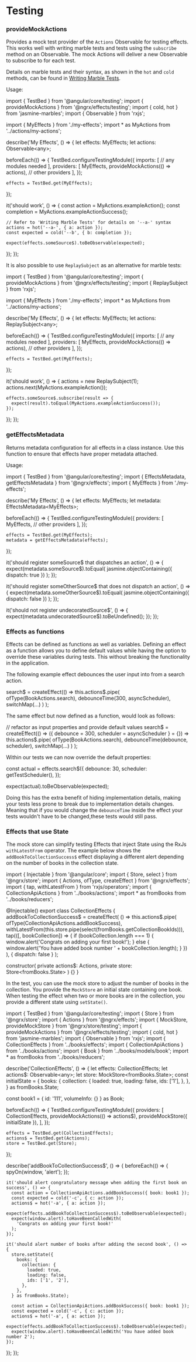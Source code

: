 # Testing

### provideMockActions

Provides a mock test provider of the `Actions` Observable for testing effects. This works well with writing
marble tests and tests using the `subscribe` method on an Observable. The mock Actions will deliver a new Observable to subscribe to for each test.

Details on marble tests and their syntax, as shown in the `hot` and `cold` methods, can be found in [Writing Marble Tests](https://github.com/ReactiveX/rxjs/blob/master/doc/writing-marble-tests.md).

Usage:

<code-example header="my.effects.spec.ts">
import { TestBed } from '@angular/core/testing';
import { provideMockActions } from '@ngrx/effects/testing';
import { cold, hot } from 'jasmine-marbles';
import { Observable } from 'rxjs';

import { MyEffects } from './my-effects';
import * as MyActions from '../actions/my-actions';

describe('My Effects', () => {
  let effects: MyEffects;
  let actions: Observable&lt;any&gt;;

  beforeEach(() => {
    TestBed.configureTestingModule({
      imports: [
        // any modules needed
      ],
      providers: [
        MyEffects,
        provideMockActions(() => actions),
        // other providers
      ],
    });

    effects = TestBed.get(MyEffects);
  });

  it('should work', () => {
    const action = MyActions.exampleAction();
    const completion = MyActions.exampleActionSuccess();

    // Refer to 'Writing Marble Tests' for details on '--a-' syntax
    actions = hot('--a-', { a: action });
    const expected = cold('--b', { b: completion });

    expect(effects.someSource$).toBeObservable(expected);
  });
});
</code-example>

It is also possible to use `ReplaySubject` as an alternative for marble tests:

<code-example header="my.effects.spec.ts">
import { TestBed } from '@angular/core/testing';
import { provideMockActions } from '@ngrx/effects/testing';
import { ReplaySubject } from 'rxjs';

import { MyEffects } from './my-effects';
import * as MyActions from '../actions/my-actions';

describe('My Effects', () => {
  let effects: MyEffects;
  let actions: ReplaySubject&lt;any&gt;;

  beforeEach(() => {
    TestBed.configureTestingModule({
      imports: [
        // any modules needed
      ],
      providers: [
        MyEffects,
        provideMockActions(() => actions),
        // other providers
      ],
    });

    effects = TestBed.get(MyEffects);
  });

  it('should work', () => {
    actions = new ReplaySubject(1);
    actions.next(MyActions.exampleAction());

    effects.someSource$.subscribe(result => {
      expect(result).toEqual(MyActions.exampleActionSuccess());
    });
  });
});
</code-example>

### getEffectsMetadata

Returns metadata configuration for all effects in a class instance.
Use this function to ensure that effects have proper metadata attached.

Usage:

<code-example header="my.effects.spec.ts">
import { TestBed } from '@angular/core/testing';
import { EffectsMetadata, getEffectsMetadata } from '@ngrx/effects';
import { MyEffects } from './my-effects';

describe('My Effects', () => {
  let effects: MyEffects;
  let metadata: EffectsMetadata&lt;MyEffects&gt;;

  beforeEach(() => {
    TestBed.configureTestingModule({
      providers: [
        MyEffects,
        // other providers
      ],
    });

    effects = TestBed.get(MyEffects);
    metadata = getEffectsMetadata(effects);
  });

  it('should register someSource$ that dispatches an action', () => {
    expect(metadata.someSource$).toEqual(
      jasmine.objectContaining({ dispatch: true })
    );
  });

  it('should register someOtherSource$ that does not dispatch an action', () => {
    expect(metadata.someOtherSource$).toEqual(
      jasmine.objectContaining({ dispatch: false })
    );
  });

  it('should not register undecoratedSource$', () => {
    expect(metadata.undecoratedSource$).toBeUndefined();
  });
});
</code-example>

### Effects as functions

Effects can be defined as functions as well as variables. Defining an effect as a function allows you to define default values while having the option to override these variables during tests. This without breaking the functionality in the application.

The following example effect debounces the user input into from a search action.

<code-example header="my.effects.spec.ts">
search$ = createEffect(() =>
  this.actions$.pipe(
    ofType(BookActions.search),
    debounceTime(300, asyncScheduler),
    switchMap(...)
  )
);
</code-example>

The same effect but now defined as a function, would look as follows:

<code-example header="my.effects.spec.ts">
// refactor as input properties and provide default values
search$ = createEffect(() => ({
  debounce = 300,
  scheduler = asyncScheduler
} = {}) =>
  this.actions$.pipe(
    ofType(BookActions.search),
    debounceTime(debounce, scheduler),
    switchMap(...)
  )
);
</code-example>

Within our tests we can now override the default properties:

<code-example header="my.effects.spec.ts">
const actual = effects.search$({
  debounce: 30,
  scheduler: getTestScheduler(),
});

expect(actual).toBeObservable(expected);
</code-example>

Doing this has the extra benefit of hiding implementation details, making your tests less prone to break due to implementation details changes. Meaning that if you would change the `debounceTime` inside the effect your tests wouldn't have to be changed,these tests would still pass.

### Effects that use State

The mock store can simplify testing Effects that inject State using the RxJs `withLatestFrom` operator.  The example below shows the `addBookToCollectionSuccess$` effect displaying a different alert depending on the number of books in the collection state.

<code-example header="collection.effects.ts">
import { Injectable } from '@angular/core';
import { Store, select } from '@ngrx/store';
import { Actions, ofType, createEffect } from '@ngrx/effects';
import { tap, withLatestFrom } from 'rxjs/operators';
import { CollectionApiActions } from '../books/actions';
import * as fromBooks from '../books/reducers';

@Injectable()
export class CollectionEffects {
  addBookToCollectionSuccess$ = createEffect(
    () =>
      this.actions$.pipe(
        ofType(CollectionApiActions.addBookSuccess),
        withLatestFrom(this.store.pipe(select(fromBooks.getCollectionBookIds))),
        tap(([, bookCollection]) => {
          if (bookCollection.length === 1) {
            window.alert('Congrats on adding your first book!');
          } else {
            window.alert('You have added book number ' + bookCollection.length);
          }
        })
      ),
    { dispatch: false }
  );

  constructor(
    private actions$: Actions,
    private store: Store&lt;fromBooks.State&gt;
  ) {}
}
</code-example>

In the test, you can use the mock store to adjust the number of books in the collection.  You provide the `MockStore` an initial state containing one book. When testing the effect when two or more books are in the collection, you provide a different state using `setState()`.

<code-example header="collection.effects.spec.ts">
import { TestBed } from '@angular/core/testing';
import { Store } from '@ngrx/store';
import { Actions } from '@ngrx/effects';
import { MockStore, provideMockStore } from '@ngrx/store/testing';
import { provideMockActions } from '@ngrx/effects/testing';
import { cold, hot } from 'jasmine-marbles';
import { Observable } from 'rxjs';
import { CollectionEffects } from '../books/effects';
import { CollectionApiActions } from '../books/actions';
import { Book } from '../books/models/book';
import * as fromBooks from '../books/reducers';

describe('CollectionEffects', () => {
  let effects: CollectionEffects;
  let actions$: Observable&lt;any&gt;;
  let store: MockStore&lt;fromBooks.State&gt;;
  const initialState = {
    books: {
      collection: {
        loaded: true,
        loading: false,
        ids: ['1'],
      },
    },
  } as fromBooks.State;

  const book1 = { id: '111', volumeInfo: {} } as Book;

  beforeEach(() => {
    TestBed.configureTestingModule({
      providers: [
        CollectionEffects,
        provideMockActions(() => actions$),
        provideMockStore({ initialState }),
      ],
    });

    effects = TestBed.get(CollectionEffects);
    actions$ = TestBed.get(Actions);
    store = TestBed.get(Store);
  });

  describe('addBookToCollectionSuccess$', () => {
    beforeEach(() => {
      spyOn(window, 'alert');
    });

    it('should alert congratulatory message when adding the first book on success', () => {
      const action = CollectionApiActions.addBookSuccess({ book: book1 });
      const expected = cold('-c', { c: action });
      actions$ = hot('-a', { a: action });
      expect(effects.addBookToCollectionSuccess$).toBeObservable(expected);
      expect(window.alert).toHaveBeenCalledWith(
        'Congrats on adding your first book!'
      );
    });

    it('should alert number of books after adding the second book', () => {
      store.setState({
        books: {
          collection: {
            loaded: true,
            loading: false,
            ids: ['1', '2'],
          },
        },
      } as fromBooks.State);

      const action = CollectionApiActions.addBookSuccess({ book: book1 });
      const expected = cold('-c', { c: action });
      actions$ = hot('-a', { a: action });
      expect(effects.addBookToCollectionSuccess$).toBeObservable(expected);
      expect(window.alert).toHaveBeenCalledWith('You have added book number 2');
    });
  });
});
</code-example>
